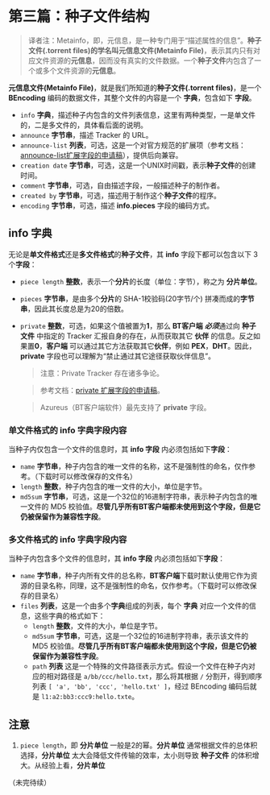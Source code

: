 # 第三篇：种子文件结构

> 译者注：Metainfo，即，元信息，是一种专门用于“描述属性的信息”。**种子文件(.torrent files)**的学名叫**元信息文件(Metainfo File)**，表示其内只有对应文件资源的**元信息**，因而没有真实的文件数据。一个**种子文件**内包含了一个或多个文件资源的**元信息**。

**元信息文件(Metainfo File)**，就是我们所知道的**种子文件(.torrent files)**，是一个 **BEncoding** 编码的数据文件，其整个文件的内容是一个 **字典**，包含如下 **字段**。

- `info` **字典**，描述种子内包含的文件列表信息，这里有两种类型，一是单文件的，二是多文件的，具体看后面的说明。
- `announce` **字节串**，描述 Tracker 的 URL。
- `announce-list` **列表**，可选，这是一个对官方规范的扩展项（参考文档：[announce-list扩展字段的申请稿](http://bittorrent.org/beps/bep_0012.html)），提供后向兼容。
- `creation date` **字节串**，可选，这是一个UNIX时间戳，表示**种子文件**的创建时间。
- `comment` **字节串**，可选，自由描述字段，一般描述种子的制作者。
- `created by` **字节串**，可选，描述用于制作这个**种子文件**的程序。
- `encoding` **字节串**，可选，描述 **info.pieces** 字段的编码方式。

## info 字典

无论是**单文件格式**还是**多文件格式**的**种子文件**，其 **info** 字段下都可以包含以下 3 个**字段**：

- `piece length` **整数**，表示一个**分片**的长度（单位：字节），称之为 **分片单位**。
- `pieces` **字节串**，是由多个**分片**的 SHA-1校验码(20字节/个) 拼凑而成的**字节串**，因此其长度总是为20的倍数。
- `private` **整数**，可选，如果这个值被置为**1**，那么 **BT客户端** ***必须***通过向 **种子文件** 中指定的 Tracker 汇报自身的存在，从而获取其它 **伙伴** 的信息。反之如果置**0**，**客户端** 可以通过其它方法获取其它**伙伴**，例如 **PEX**，**DHT**。因此，**private** 字段也可以理解为“禁止通过其它途径获取伙伴信息”。

    > 注意：Private Tracker 存在诸多争论。

    > 参考文档：[private 扩展字段的申请稿](http://bittorrent.org/beps/bep_0027.html)。

    > Azureus（BT客户端软件）最先支持了 **private** 字段。

### 单文件格式的 info 字典字段内容

当种子内仅包含一个文件的信息时，其 **info 字段** 内必须包括如下**字段**：

- `name` **字节串**，种子内包含的唯一文件的名称，这不是强制性的命名，仅作参考。（下载时可以修改保存的文件名）
- `length` **整数**，种子内包含的唯一文件的大小，单位是字节。
- `md5sum` **字节串**，可选，这是一个32位的16进制字符串，表示种子内包含的唯一文件的 MD5 校验值。**尽管几乎所有BT客户端都未使用到这个字段，但是它仍被保留作为兼容性字段**。

### 多文件格式的 info 字典字段内容

当种子内包含多个文件的信息时，其 **info 字段** 内必须包括如下**字段**：

- `name` **字节串**，种子内所有文件的总名称，**BT客户端**下载时默认使用它作为资源的目录名称，同理，这不是强制性的命名，仅作参考。（下载时可以修改保存的目录名）
- `files` **列表**，这是一个由多个**字典**组成的列表，每个 **字典** 对应一个文件的信息，这些字典的格式如下：
    - `length` **整数**，文件的大小，单位是字节。
    - `md5sum` **字节串**，可选，这是一个32位的16进制字符串，表示该文件的 MD5 校验值。**尽管几乎所有BT客户端都未使用到这个字段，但是它仍被保留作为兼容性字段**。
    - `path` **列表** 这是一个特殊的文件路径表示方式。假设一个文件在种子内对应的相对路径是 `a/bb/ccc/hello.txt`，那么将其根据 `/` 分割开，得到顺序列表 `[ 'a', 'bb', 'ccc', 'hello.txt' ]`，经过 BEncoding 编码后就是 `l1:a2:bb3:ccc9:hello.txte`。

## 注意

1. `piece length`，即 **分片单位** 一般是2的幂。**分片单位** 通常根据文件的总体积选择，**分片单位** 太大会降低文件传输的效率，太小则导致 **种子文件** 的体积增大。从经验上看，**分片单位**

（未完待续）